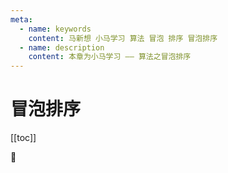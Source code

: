 ```yaml
---
meta:
  - name: keywords
    content: 马新想 小马学习 算法 冒泡 排序 冒泡排序
  - name: description
    content: 本章为小马学习 —— 算法之冒泡排序
---
```


# 冒泡排序


[[toc]]

:horse:

